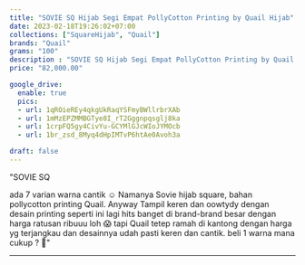 ```yaml
---
title: "SOVIE SQ Hijab Segi Empat PollyCotton Printing by Quail Hijab"
date: 2023-02-18T19:26:02+07:00
collections: ["SquareHijab", "Quail"]
brands: "Quail"
grams: "100"
description : "SOVIE SQ Hijab Segi Empat PollyCotton Printing by Quail Hijab"
price: "82,000.00"

google_drive:
  enable: true
  pics:
  - url: 1qROieREy4qkgUkRaqYSFmyBWllrbrXAb
  - url: 1mMzEPZMMBGTye8I_rT2Gggnpqsglj8ka
  - url: 1crpFQ5gy4CivYu-GCYMlGJcWIoJYMOcb
  - url: 1br_zsd_8Myq4dHpIMTvP6htAe0Avoh3a

draft: false
---
```


"SOVIE SQ 

ada 7 varian warna cantik ☺️ Namanya Sovie hijab square, bahan pollycotton printing Quail. Anyway Tampil keren dan oowtydy dengan desain printing seperti ini lagi hits banget di brand-brand besar dengan harga ratusan ribuuu loh 😱 tapi Quail tetep ramah di kantong dengan harga yg terjangkau dan desainnya udah pasti keren dan cantik. beli 1 warna mana cukup ? 🥰"


---     
 
